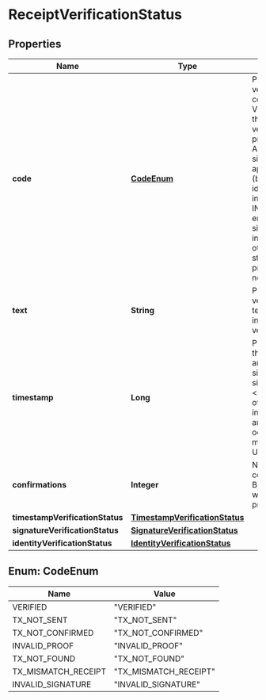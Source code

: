 

# ReceiptVerificationStatus


## Properties

Name | Type | Description | Notes
------------ | ------------- | ------------- | -------------
**code** | [**CodeEnum**](#CodeEnum) | Proof receipt verification status code:&lt;br&gt; - VERIFIED: success: the proof receipt is verified: both the proof of timestamp AND the proof of signature (if applicable) are valid (but the proof of identity may be invalid)&lt;br&gt; - INVALID_SIGNATURE: error: the proof of signature is invalid&lt;br&gt; - any other verification status code: the proof of timestamp is not ready or invalid  |  [optional]
**text** | **String** | Proof receipt verification status text giving more insight about verification errors. |  [optional]
**timestamp** | **Long** | Proven timestamp of the data (for a data anchor) or of the signature (for a signature anchor).&lt;br&gt; This is the time of the Bitcoin block into which the anchoring process occurred (in milliseconds since Unix epoch).  |  [optional]
**confirmations** | **Integer** | Number of confirmations of the Bitcoin block into which the anchoring process occurred. |  [optional]
**timestampVerificationStatus** | [**TimestampVerificationStatus**](TimestampVerificationStatus.md) |  |  [optional]
**signatureVerificationStatus** | [**SignatureVerificationStatus**](SignatureVerificationStatus.md) |  |  [optional]
**identityVerificationStatus** | [**IdentityVerificationStatus**](IdentityVerificationStatus.md) |  |  [optional]



## Enum: CodeEnum

Name | Value
---- | -----
VERIFIED | &quot;VERIFIED&quot;
TX_NOT_SENT | &quot;TX_NOT_SENT&quot;
TX_NOT_CONFIRMED | &quot;TX_NOT_CONFIRMED&quot;
INVALID_PROOF | &quot;INVALID_PROOF&quot;
TX_NOT_FOUND | &quot;TX_NOT_FOUND&quot;
TX_MISMATCH_RECEIPT | &quot;TX_MISMATCH_RECEIPT&quot;
INVALID_SIGNATURE | &quot;INVALID_SIGNATURE&quot;



